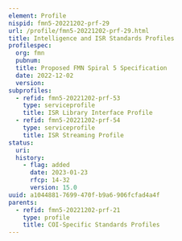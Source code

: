 ```yaml
---
element: Profile
nispid: fmn5-20221202-prf-29
url: /profile/fmn5-20221202-prf-29.html
title: Intelligence and ISR Standards Profiles
profilespec:
  org: fmn
  pubnum: 
  title: Proposed FMN Spiral 5 Specification
  date: 2022-12-02
  version: 
subprofiles:
  - refid: fmn5-20221202-prf-53
    type: serviceprofile
    title: ISR Library Interface Profile
  - refid: fmn5-20221202-prf-54
    type: serviceprofile
    title: ISR Streaming Profile
status:
  uri: 
  history: 
    - flag: added
      date: 2023-01-23
      rfcp: 14-32
      version: 15.0
uuid: a1044881-7699-470f-b9a6-906fcfad4a4f
parents:
  - refid: fmn5-20221202-prf-21
    type: profile
    title: COI-Specific Standards Profiles
---
```

